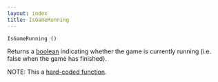 ```yaml
---
layout: index
title: IsGameRunning
---
```


    IsGameRunning ()

Returns a [boolean](../types/boolean.html) indicating whether the game is currently running (i.e. false when the game has finished).

NOTE: This a [hard-coded function](hardcoded.html).
